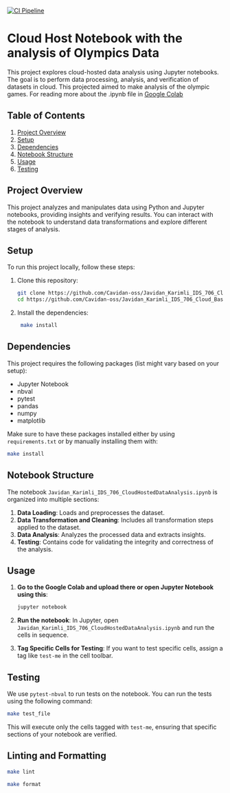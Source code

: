 [![CI Pipeline](https://github.com/Cavidan-oss/Javidan_Karimli_IDS_706_Cloud_Based_Notebook/actions/workflows/main.yaml/badge.svg)](https://github.com/Cavidan-oss/Javidan_Karimli_IDS_706_Cloud_Based_Notebook/actions/workflows/main.yaml)

# Cloud Host Notebook with the analysis of Olympics Data

This project explores cloud-hosted data analysis using Jupyter notebooks. The goal is to perform data processing, analysis, and verification of datasets in cloud. This projected aimed to make analysis of the olympic games. For reading more about the .ipynb file in [Google Colab](https://colab.research.google.com/drive/1rBMpix_ahFG6xEcpPpAkGfdfrdVo6DkP?usp=sharing)

## Table of Contents
1. [Project Overview](#project-overview)
2. [Setup](#setup)
3. [Dependencies](#dependencies)
4. [Notebook Structure](#notebook-structure)
5. [Usage](#usage)
6. [Testing](#testing)


## Project Overview
This project analyzes and manipulates data using Python and Jupyter notebooks, providing insights and verifying results. You can interact with the notebook to understand data transformations and explore different stages of analysis.

## Setup
To run this project locally, follow these steps:

1. Clone this repository:
   ```bash
   git clone https://github.com/Cavidan-oss/Javidan_Karimli_IDS_706_Cloud_Based_Notebook
   cd https://github.com/Cavidan-oss/Javidan_Karimli_IDS_706_Cloud_Based_Notebook
   ```


2. Install the dependencies:
   ```bash
    make install
   ```

## Dependencies
This project requires the following packages (list might vary based on your setup):

- Jupyter Notebook
- nbval
- pytest
- pandas
- numpy
- matplotlib 

Make sure to have these packages installed either by using `requirements.txt` or by manually installing them with:
```bash
make install
```

## Notebook Structure
The notebook `Javidan_Karimli_IDS_706_CloudHostedDataAnalysis.ipynb` is organized into multiple sections:

1. **Data Loading**: Loads and preprocesses the dataset.
2. **Data Transformation and Cleaning**: Includes all transformation steps applied to the dataset.
3. **Data Analysis**: Analyzes the processed data and extracts insights.
4. **Testing**: Contains code for validating the integrity and correctness of the analysis.

## Usage
1. **Go to the Google Colab and upload there or open Jupyter Notebook using this**:
   ```bash
   jupyter notebook
   ```

2. **Run the notebook**:
   In Jupyter, open `Javidan_Karimli_IDS_706_CloudHostedDataAnalysis.ipynb` and run the cells in sequence.

3. **Tag Specific Cells for Testing**:
   If you want to test specific cells, assign a tag like `test-me` in the cell toolbar.

## Testing
We use `pytest-nbval` to run tests on the notebook. You can run the tests using the following command:

```bash
make test_file
```
This will execute only the cells tagged with `test-me`, ensuring that specific sections of your notebook are verified.


## Linting and Formatting

```bash
make lint
```

```bash
make format
```
